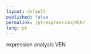 ```yaml
---
layout: default
published: false
permalink: /pt/expression/VEN/
lang: pt
---
```


expression analysis VEN
